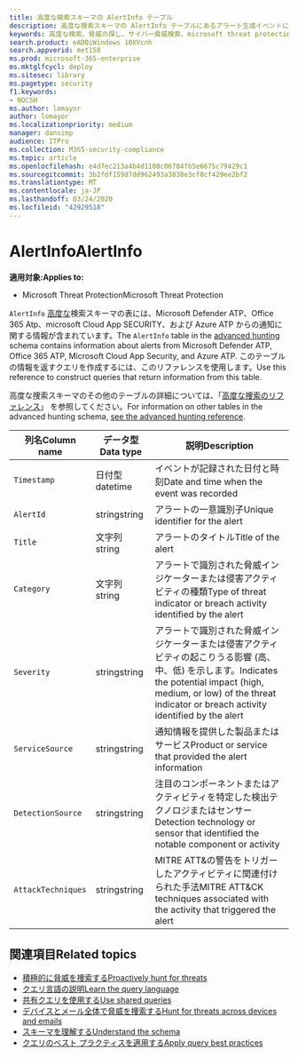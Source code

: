 ```yaml
---
title: 高度な検索スキーマの AlertInfo テーブル
description: 高度な検索スキーマの AlertInfo テーブルにあるアラート生成イベントについて説明します。
keywords: 高度な検索、脅威の探し、サイバー脅威検索、microsoft threat protection、microsoft 365、mtp、m365、search、query、テレメトリ、スキーマ参照、kusto、table、column、data type、description、AlertInfo、alert、severity、category、MITRE、ATT&の場合、Microsoft Defender ATP、MDATP、Office 365 ATP、Microsoft Cloud App Security、MCAS、および Azure ATP
search.product: eADQiWindows 10XVcnh
search.appverid: met150
ms.prod: microsoft-365-enterprise
ms.mktglfcycl: deploy
ms.sitesec: library
ms.pagetype: security
f1.keywords:
- NOCSH
ms.author: lomayor
author: lomayor
ms.localizationpriority: medium
manager: dansimp
audience: ITPro
ms.collection: M365-security-compliance
ms.topic: article
ms.openlocfilehash: e4d7ec213a4b4d1108c06784fb5e6675c79429c1
ms.sourcegitcommit: 3b2fdf159d7dd962493a3838e3cf0cf429ee2bf2
ms.translationtype: MT
ms.contentlocale: ja-JP
ms.lasthandoff: 03/24/2020
ms.locfileid: "42929518"
---
```

# <a name="alertinfo"></a><span data-ttu-id="082a1-104">AlertInfo</span><span class="sxs-lookup"><span data-stu-id="082a1-104">AlertInfo</span></span>

<span data-ttu-id="082a1-105">**適用対象:**</span><span class="sxs-lookup"><span data-stu-id="082a1-105">**Applies to:**</span></span>
- <span data-ttu-id="082a1-106">Microsoft Threat Protection</span><span class="sxs-lookup"><span data-stu-id="082a1-106">Microsoft Threat Protection</span></span>



<span data-ttu-id="082a1-107">`AlertInfo` [高度な](advanced-hunting-overview.md)検索スキーマの表には、Microsoft Defender ATP、Office 365 Atp、microsoft Cloud App SECURITY、および Azure ATP からの通知に関する情報が含まれています。</span><span class="sxs-lookup"><span data-stu-id="082a1-107">The `AlertInfo` table in the [advanced hunting](advanced-hunting-overview.md) schema contains information about alerts from Microsoft Defender ATP, Office 365 ATP, Microsoft Cloud App Security, and Azure ATP.</span></span> <span data-ttu-id="082a1-108">このテーブルの情報を返すクエリを作成するには、このリファレンスを使用します。</span><span class="sxs-lookup"><span data-stu-id="082a1-108">Use this reference to construct queries that return information from this table.</span></span>

<span data-ttu-id="082a1-109">高度な捜索スキーマのその他のテーブルの詳細については、「[高度な捜索のリファレンス](advanced-hunting-schema-tables.md)」 を参照してください。</span><span class="sxs-lookup"><span data-stu-id="082a1-109">For information on other tables in the advanced hunting schema, [see the advanced hunting reference](advanced-hunting-schema-tables.md).</span></span>

| <span data-ttu-id="082a1-110">列名</span><span class="sxs-lookup"><span data-stu-id="082a1-110">Column name</span></span> | <span data-ttu-id="082a1-111">データ型</span><span class="sxs-lookup"><span data-stu-id="082a1-111">Data type</span></span> | <span data-ttu-id="082a1-112">説明</span><span class="sxs-lookup"><span data-stu-id="082a1-112">Description</span></span> |
|-------------|-----------|-------------|
| `Timestamp` | <span data-ttu-id="082a1-113">日付型</span><span class="sxs-lookup"><span data-stu-id="082a1-113">datetime</span></span> | <span data-ttu-id="082a1-114">イベントが記録された日付と時刻</span><span class="sxs-lookup"><span data-stu-id="082a1-114">Date and time when the event was recorded</span></span> |
| `AlertId` | <span data-ttu-id="082a1-115">string</span><span class="sxs-lookup"><span data-stu-id="082a1-115">string</span></span> | <span data-ttu-id="082a1-116">アラートの一意識別子</span><span class="sxs-lookup"><span data-stu-id="082a1-116">Unique identifier for the alert</span></span> |
| `Title` | <span data-ttu-id="082a1-117">文字列</span><span class="sxs-lookup"><span data-stu-id="082a1-117">string</span></span> | <span data-ttu-id="082a1-118">アラートのタイトル</span><span class="sxs-lookup"><span data-stu-id="082a1-118">Title of the alert</span></span> |
| `Category` | <span data-ttu-id="082a1-119">文字列</span><span class="sxs-lookup"><span data-stu-id="082a1-119">string</span></span> | <span data-ttu-id="082a1-120">アラートで識別された脅威インジケーターまたは侵害アクティビティの種類</span><span class="sxs-lookup"><span data-stu-id="082a1-120">Type of threat indicator or breach activity identified by the alert</span></span> |
| `Severity` | <span data-ttu-id="082a1-121">string</span><span class="sxs-lookup"><span data-stu-id="082a1-121">string</span></span> | <span data-ttu-id="082a1-122">アラートで識別された脅威インジケーターまたは侵害アクティビティの起こりうる影響 (高、中、低) を示します。</span><span class="sxs-lookup"><span data-stu-id="082a1-122">Indicates the potential impact (high, medium, or low) of the threat indicator or breach activity identified by the alert</span></span> |
| `ServiceSource` | <span data-ttu-id="082a1-123">string</span><span class="sxs-lookup"><span data-stu-id="082a1-123">string</span></span> | <span data-ttu-id="082a1-124">通知情報を提供した製品またはサービス</span><span class="sxs-lookup"><span data-stu-id="082a1-124">Product or service that provided the alert information</span></span> |
| `DetectionSource` | <span data-ttu-id="082a1-125">string</span><span class="sxs-lookup"><span data-stu-id="082a1-125">string</span></span> | <span data-ttu-id="082a1-126">注目のコンポーネントまたはアクティビティを特定した検出テクノロジまたはセンサー</span><span class="sxs-lookup"><span data-stu-id="082a1-126">Detection technology or sensor that identified the notable component or activity</span></span> |
| `AttackTechniques` | <span data-ttu-id="082a1-127">string</span><span class="sxs-lookup"><span data-stu-id="082a1-127">string</span></span> | <span data-ttu-id="082a1-128">MITRE ATT&の警告をトリガーしたアクティビティに関連付けられた手法</span><span class="sxs-lookup"><span data-stu-id="082a1-128">MITRE ATT&CK techniques associated with the activity that triggered the alert</span></span> |

## <a name="related-topics"></a><span data-ttu-id="082a1-129">関連項目</span><span class="sxs-lookup"><span data-stu-id="082a1-129">Related topics</span></span>
- [<span data-ttu-id="082a1-130">積極的に脅威を捜索する</span><span class="sxs-lookup"><span data-stu-id="082a1-130">Proactively hunt for threats</span></span>](advanced-hunting-overview.md)
- [<span data-ttu-id="082a1-131">クエリ言語の説明</span><span class="sxs-lookup"><span data-stu-id="082a1-131">Learn the query language</span></span>](advanced-hunting-query-language.md)
- [<span data-ttu-id="082a1-132">共有クエリを使用する</span><span class="sxs-lookup"><span data-stu-id="082a1-132">Use shared queries</span></span>](advanced-hunting-shared-queries.md)
- [<span data-ttu-id="082a1-133">デバイスとメール全体で脅威を捜索する</span><span class="sxs-lookup"><span data-stu-id="082a1-133">Hunt for threats across devices and emails</span></span>](advanced-hunting-query-emails-devices.md)
- [<span data-ttu-id="082a1-134">スキーマを理解する</span><span class="sxs-lookup"><span data-stu-id="082a1-134">Understand the schema</span></span>](advanced-hunting-schema-tables.md)
- [<span data-ttu-id="082a1-135">クエリのベスト プラクティスを適用する</span><span class="sxs-lookup"><span data-stu-id="082a1-135">Apply query best practices</span></span>](advanced-hunting-best-practices.md)
